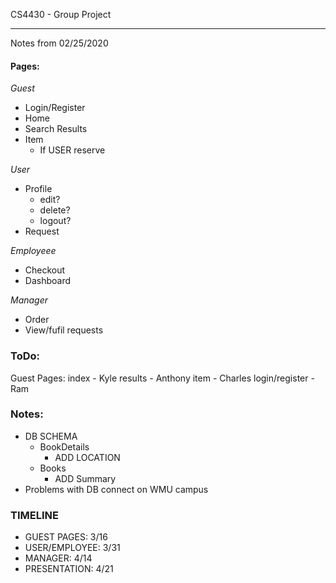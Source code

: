 CS4430 - Group Project

----------------------

Notes from 02/25/2020


#### Pages: ####
*Guest*
+ Login/Register
+ Home
+ Search Results
+ Item
    - If USER reserve

*User*
+ Profile
    - edit?
    - delete?
    - logout?
+ Request

*Employeee*
+ Checkout
+ Dashboard

*Manager*
+ Order
+ View/fufil requests


### ToDo: ###
Guest Pages:
    index - Kyle
    results - Anthony
    item - Charles
    login/register - Ram

### Notes: ###
+ DB SCHEMA
    - BookDetails
	    - ADD LOCATION  
    - Books
	    - ADD Summary
+ Problems with DB connect on WMU campus

###  TIMELINE ###
+ GUEST PAGES: 3/16
+ USER/EMPLOYEE: 3/31
+ MANAGER: 4/14
+ PRESENTATION: 4/21


